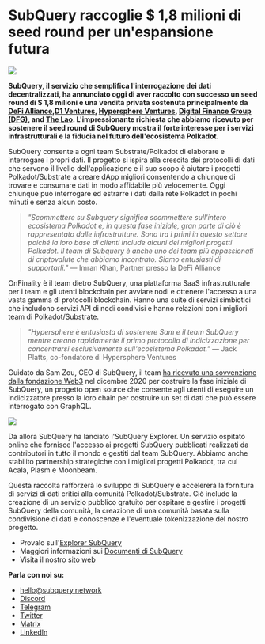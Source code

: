 # SubQuery raccoglie $ 1,8 milioni di seed round per un'espansione futura

![](https://miro.medium.com/max/1400/0*CrM8-LKRt3slWAsN)

**SubQuery, il servizio che semplifica l'interrogazione dei dati decentralizzati, ha annunciato oggi di aver raccolto con successo un seed round di $ 1,8 milioni e una vendita privata sostenuta principalmente da [DeFi Alliance](https://defialliance.co/),[D1 Ventures](https://d1.ventures/), [Hypersphere Ventures](https://hypersphere.ventures/), [Digital Finance Group (DFG)](https://www.dfg.group/), and [The Lao](https://www.thelao.io/). L'impressionante richiesta che abbiamo ricevuto per sostenere il seed round di SubQuery mostra il forte interesse per i servizi infrastrutturali e la fiducia nel futuro dell'ecosistema Polkadot.**

SubQuery consente a ogni team Substrate/Polkadot di elaborare e interrogare i propri dati. Il progetto si ispira alla crescita dei protocolli di dati che servono il livello dell'applicazione e il suo scopo è aiutare i progetti Polkadot/Substrate a creare dApp migliori consentendo a chiunque di trovare e consumare dati in modo affidabile più velocemente. Oggi chiunque può interrogare ed estrarre i dati dalla rete Polkadot in pochi minuti e senza alcun costo.

> _"Scommettere su Subquery significa scommettere sull'intero ecosistema Polkadot e, in questa fase iniziale, gran parte di ciò è rappresentato dalle infrastrutture. Sono tra i primi in questo settore poiché la loro base di clienti include alcuni dei migliori progetti Polkadot. Il team di Subquery è anche uno dei team più appassionati di criptovalute che abbiamo incontrato. Siamo entusiasti di supportarli."_ — Imran Khan, Partner presso la DeFi Alliance

OnFinality è il team dietro SubQuery, una piattaforma SaaS infrastrutturale per i team e gli utenti blockchain per avviare nodi e ottenere l'accesso a una vasta gamma di protocolli blockchain. Hanno una suite di servizi simbiotici che includono servizi API di nodi condivisi e hanno relazioni con i migliori team di Polkadot/Substrate.

> _"Hypersphere è entusiasta di sostenere Sam e il team SubQuery mentre creano rapidamente il primo protocollo di indicizzazione per concentrarsi esclusivamente sull'ecosistema Polkadot."_ — Jack Platts, co-fondatore di Hypersphere Ventures

Guidato da Sam Zou, CEO di SubQuery, il team [ha ricevuto una sovvenzione dalla fondazione Web3](./20210207-SubQuery-Delivers-Its-Open-Source-SDK-Following-a-Web3-Foundation-Grant.md) nel dicembre 2020 per costruire la fase iniziale di SubQuery, un progetto open source che consente agli utenti di eseguire un indicizzatore presso la loro chain per costruire un set di dati che può essere interrogato con GraphQL.

![](https://miro.medium.com/max/1000/0*kjspGYRr_BtMk015)

Da allora SubQuery ha lanciato l'SubQuery Explorer. Un servizio ospitato online che fornisce l'accesso ai progetti SubQuery pubblicati realizzati da contributori in tutto il mondo e gestiti dal team SubQuery. Abbiamo anche stabilito partnership strategiche con i migliori progetti Polkadot, tra cui Acala, Plasm e Moonbeam.

Questa raccolta rafforzerà lo sviluppo di SubQuery e accelererà la fornitura di servizi di dati critici alla comunità Polkadot/Substrate. Ciò include la creazione di un servizio pubblico gratuito per ospitare e gestire i progetti SubQuery della comunità, la creazione di una comunità basata sulla condivisione di dati e conoscenze e l'eventuale tokenizzazione del nostro progetto.

- Provalo sull'[Explorer SubQuery](https://explorer.subquery.network/)
- Maggiori informazioni sui [Documenti di SubQuery](https://doc.subquery.network/)
- Visita il nostro [sito web](https://subquery.network/)

**Parla con noi su:**

- [hello@subquery.network](mailto:hello@subquery.network)
- [Discord](https://discord.com/invite/78zg8aBSMG)
- [Telegram](https://t.me/subquerynetwork)
- [Twitter](https://twitter.com/subquerynetwork)
- [Matrix](https://matrix.to/#/#subquery:matrix.org)
- [LinkedIn](https://www.linkedin.com/company/subquery)
